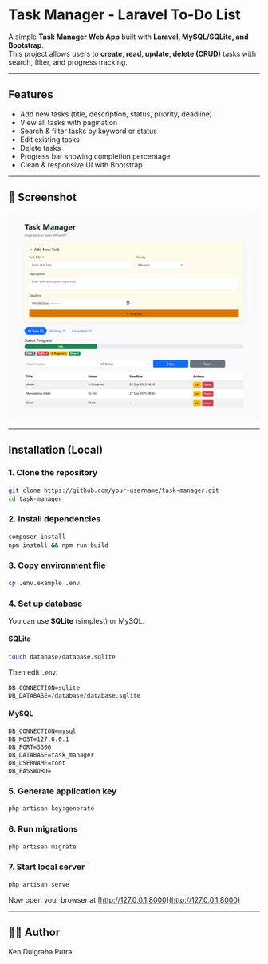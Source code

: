 # Task Manager - Laravel To-Do List

A simple **Task Manager Web App** built with **Laravel, MySQL/SQLite, and Bootstrap**.  
This project allows users to **create, read, update, delete (CRUD)** tasks with search, filter, and progress tracking.

---

## Features
- Add new tasks (title, description, status, priority, deadline)  
- View all tasks with pagination  
- Search & filter tasks by keyword or status  
- Edit existing tasks  
- Delete tasks  
- Progress bar showing completion percentage  
- Clean & responsive UI with Bootstrap  

---


## 📸 Screenshot
![App Screenshot](docs/screenshot.png)

---


## Installation (Local)

### 1. Clone the repository
```bash
git clone https://github.com/your-username/task-manager.git
cd task-manager
```

### 2. Install dependencies
```bash
composer install
npm install && npm run build
```

### 3. Copy environment file
```bash
cp .env.example .env
```

### 4. Set up database
You can use **SQLite** (simplest) or MySQL.

#### SQLite
```bash
touch database/database.sqlite
```
Then edit `.env`:
```env
DB_CONNECTION=sqlite
DB_DATABASE=/database/database.sqlite
```

#### MySQL
```env
DB_CONNECTION=mysql
DB_HOST=127.0.0.1
DB_PORT=3306
DB_DATABASE=task_manager
DB_USERNAME=root
DB_PASSWORD=
```

### 5. Generate application key
```bash
php artisan key:generate
```

### 6. Run migrations
```bash
php artisan migrate
```

### 7. Start local server
```bash
php artisan serve
```

Now open your browser at [http://127.0.0.1:8000](http://127.0.0.1:8000) 

---

## 👨‍💻 Author
Ken Duigraha Putra